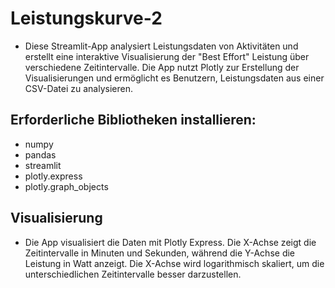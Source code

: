 # Leistungskurve-2

- Diese Streamlit-App analysiert Leistungsdaten von Aktivitäten und erstellt eine interaktive Visualisierung der "Best Effort" Leistung über verschiedene Zeitintervalle. Die App nutzt Plotly zur Erstellung der Visualisierungen und ermöglicht es Benutzern, Leistungsdaten aus einer CSV-Datei zu analysieren.


## Erforderliche Bibliotheken installieren:
- numpy
- pandas
- streamlit
- plotly.express
- plotly.graph_objects


## Visualisierung
- Die App visualisiert die Daten mit Plotly Express. Die X-Achse zeigt die Zeitintervalle in Minuten und Sekunden, während die Y-Achse die Leistung in Watt anzeigt. Die X-Achse wird logarithmisch skaliert, um die unterschiedlichen Zeitintervalle besser darzustellen.


